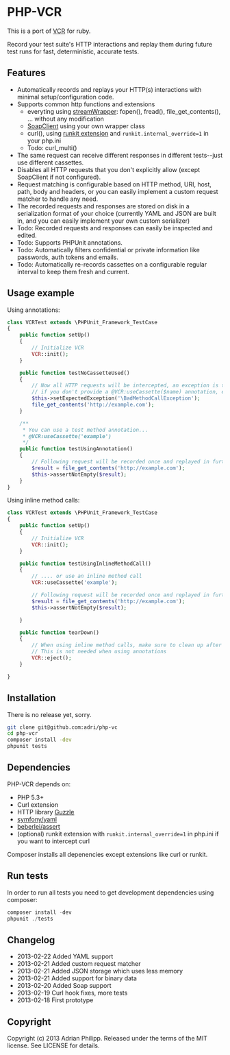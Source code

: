 # PHP-VCR

This is a port of [VCR](http://github.com/vcr/vcr) for ruby.

Record your test suite's HTTP interactions and replay them during future test runs for fast, deterministic, accurate tests.

## Features

* Automatically records and replays your HTTP(s) interactions with minimal setup/configuration code.
* Supports common http functions and extensions
  * everyting using [streamWrapper](http://php.net/manual/en/class.streamwrapper.php): fopen(), fread(), file_get_contents(), ... without any modification
  * [SoapClient](http://www.php.net/manual/en/soapclient.soapclient.php) using your own wrapper class
  * curl(),  using [runkit extension](http://www.php.net/manual/en/book.runkit.php) and `runkit.internal_override=1` in your php.ini
  * Todo: curl_multi()
* The same request can receive different responses in different tests--just use different cassettes.
* Disables all HTTP requests that you don't explicitly allow (except SoapClient if not configured).
* Request matching is configurable based on HTTP method, URI, host, path, body and headers, or you can easily
  implement a custom request matcher to handle any need.
* The recorded requests and responses are stored on disk in a serialization format of your choice
  (currently YAML and JSON are built in, and you can easily implement your own custom serializer)
* Todo: Recorded requests and responses can easily be inspected and edited.
* Todo: Supports PHPUnit annotations.
* Todo: Automatically filters confidential or private information like passwords, auth tokens and emails.
* Todo: Automatically re-records cassettes on a configurable regular interval to keep them fresh and current.

## Usage example

Using annotations:

``` php
class VCRTest extends \PHPUnit_Framework_TestCase
{
    public function setUp()
    {
        // Initialize VCR
        VCR::init();
    }

    public function testNoCassetteUsed()
    {
        // Now all HTTP requests will be intercepted, an exception is thrown
        // if you don't provide a @VCR:useCassette($name) annotation, example:
        $this->setExpectedException('\BadMethodCallException');
        file_get_contents('http://example.com');
    }

    /**
     * You can use a test method annotation...
     * @VCR:useCassette('example')
     */
    public function testUsingAnnotation()
    {
        // Following request will be recorded once and replayed in furture test runs
        $result = file_get_contents('http://example.com');
        $this->assertNotEmpty($result);
    }
}
```

Using inline method calls:

``` php
class VCRTest extends \PHPUnit_Framework_TestCase
{
    public function setUp()
    {
        // Initialize VCR
        VCR::init();
    }

    public function testUsingInlineMethodCall()
    {
        // .... or use an inline method call
        VCR::useCassette('example');

        // Following request will be recorded once and replayed in furture test runs
        $result = file_get_contents('http://example.com');
        $this->assertNotEmpty($result);

    }

    public function tearDown()
    {
        // When using inline method calls, make sure to clean up after every test
        // This is not needed when using annotations
        VCR::eject();
    }

}
```


## Installation

There is no release yet, sorry.

``` bash
git clone git@github.com:adri/php-vc
cd php-vcr
composer install -dev
phpunit tests
```

## Dependencies

PHP-VCR depends on:

  * PHP 5.3+
  * Curl extension
  * HTTP library [Guzzle](http://guzzlephp.org)
  * [symfony/yaml](https://github.com/symfony/yaml)
  * [beberlei/assert](https://github.com/beberlei/assert)
  * (optional) runkit extension with `runkit.internal_override=1` in php.ini if you want to intercept curl

Composer installs all depenencies except extensions like curl or runkit.

## Run tests

In order to run all tests you need to get development dependencies using composer:

``` php
composer install -dev
phpunit ./tests
```

## Changelog

 * 2013-02-22 Added YAML support
 * 2013-02-21 Added custom request matcher
 * 2013-02-21 Added JSON storage which uses less memory
 * 2013-02-21 Added support for binary data
 * 2013-02-20 Added Soap support
 * 2013-02-19 Curl hook fixes, more tests
 * 2013-02-18 First prototype

## Copyright
Copyright (c) 2013 Adrian Philipp. Released under the terms of the MIT license. See LICENSE for details.

<!--
name of the projects and all sub-modules and libraries (sometimes they are named different and very confusing to new users)
descriptions of all the project, and all sub-modules and libraries
5-line code snippet on how its used (if it's a library)
copyright and licensing information (or "Read LICENSE")
instruction to grab the documentation
instructions to install, configure, and to run the programs
instruction to grab the latest code and detailed instructions to build it (or quick overview and "Read INSTALL")
list of authors or "Read AUTHORS"
instructions to submit bugs, feature requests, submit patches, join mailing list, get announcements, or join the user or dev community in other forms
other contact info (email address, website, company name, address, etc)
a brief history if it's a replacement or a fork of something else
legal notices (crypto stuff)
-->
